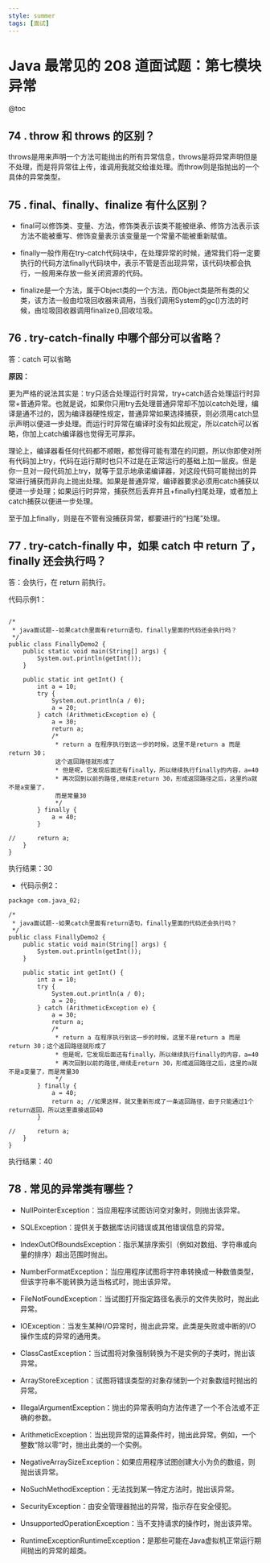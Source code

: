 ```yaml
---
style: summer
tags: [面试]
---
```

# Java 最常见的 208 道面试题：第七模块 异常

@toc


## 74 . throw 和 throws 的区别？

throws是用来声明一个方法可能抛出的所有异常信息，throws是将异常声明但是不处理，而是将异常往上传，谁调用我就交给谁处理。而throw则是指抛出的一个具体的异常类型。

## 75 . final、finally、finalize 有什么区别？

*   final可以修饰类、变量、方法，修饰类表示该类不能被继承、修饰方法表示该方法不能被重写、修饰变量表示该变量是一个常量不能被重新赋值。

*   finally一般作用在try-catch代码块中，在处理异常的时候，通常我们将一定要执行的代码方法finally代码块中，表示不管是否出现异常，该代码块都会执行，一般用来存放一些关闭资源的代码。

*   finalize是一个方法，属于Object类的一个方法，而Object类是所有类的父类，该方法一般由垃圾回收器来调用，当我们调用System的gc()方法的时候，由垃圾回收器调用finalize(),回收垃圾。 

## 76 . try-catch-finally 中哪个部分可以省略？

 答：catch 可以省略

**原因：**

更为严格的说法其实是：try只适合处理运行时异常，try+catch适合处理运行时异常+普通异常。也就是说，如果你只用try去处理普通异常却不加以catch处理，编译是通不过的，因为编译器硬性规定，普通异常如果选择捕获，则必须用catch显示声明以便进一步处理。而运行时异常在编译时没有如此规定，所以catch可以省略，你加上catch编译器也觉得无可厚非。

理论上，编译器看任何代码都不顺眼，都觉得可能有潜在的问题，所以你即使对所有代码加上try，代码在运行期时也只不过是在正常运行的基础上加一层皮。但是你一旦对一段代码加上try，就等于显示地承诺编译器，对这段代码可能抛出的异常进行捕获而非向上抛出处理。如果是普通异常，编译器要求必须用catch捕获以便进一步处理；如果运行时异常，捕获然后丢弃并且+finally扫尾处理，或者加上catch捕获以便进一步处理。

至于加上finally，则是在不管有没捕获异常，都要进行的“扫尾”处理。

## 77 . try-catch-finally 中，如果 catch 中 return 了，finally 还会执行吗？

答：会执行，在 return 前执行。

代码示例1：

```

/*
 * java面试题--如果catch里面有return语句，finally里面的代码还会执行吗？
 */
public class FinallyDemo2 {
    public static void main(String[] args) {
        System.out.println(getInt());
    }

    public static int getInt() {
        int a = 10;
        try {
            System.out.println(a / 0);
            a = 20;
        } catch (ArithmeticException e) {
            a = 30;
            return a;
            /*
             * return a 在程序执行到这一步的时候，这里不是return a 而是 return 30；
             这个返回路径就形成了
             * 但是呢，它发现后面还有finally，所以继续执行finally的内容，a=40
             * 再次回到以前的路径,继续走return 30，形成返回路径之后，这里的a就不是a变量了，
             而是常量30
             */
        } finally {
            a = 40;
        }

//      return a;
    }
}
```
执行结果：30

- 代码示例2：

```
package com.java_02;

/*
 * java面试题--如果catch里面有return语句，finally里面的代码还会执行吗？
 */
public class FinallyDemo2 {
    public static void main(String[] args) {
        System.out.println(getInt());
    }

    public static int getInt() {
        int a = 10;
        try {
            System.out.println(a / 0);
            a = 20;
        } catch (ArithmeticException e) {
            a = 30;
            return a;
            /*
             * return a 在程序执行到这一步的时候，这里不是return a 而是 return 30；这个返回路径就形成了
             * 但是呢，它发现后面还有finally，所以继续执行finally的内容，a=40
             * 再次回到以前的路径,继续走return 30，形成返回路径之后，这里的a就不是a变量了，而是常量30
             */
        } finally {
            a = 40;
            return a; //如果这样，就又重新形成了一条返回路径，由于只能通过1个return返回，所以这里直接返回40
        }

//      return a;
    }
}
```

执行结果：40

## 78 . 常见的异常类有哪些？

*   NullPointerException：当应用程序试图访问空对象时，则抛出该异常。

*   SQLException：提供关于数据库访问错误或其他错误信息的异常。

*   IndexOutOfBoundsException：指示某排序索引（例如对数组、字符串或向量的排序）超出范围时抛出。 

*   NumberFormatException：当应用程序试图将字符串转换成一种数值类型，但该字符串不能转换为适当格式时，抛出该异常。

*   FileNotFoundException：当试图打开指定路径名表示的文件失败时，抛出此异常。

*   IOException：当发生某种I/O异常时，抛出此异常。此类是失败或中断的I/O操作生成的异常的通用类。

*   ClassCastException：当试图将对象强制转换为不是实例的子类时，抛出该异常。

*   ArrayStoreException：试图将错误类型的对象存储到一个对象数组时抛出的异常。

*   IllegalArgumentException：抛出的异常表明向方法传递了一个不合法或不正确的参数。

*   ArithmeticException：当出现异常的运算条件时，抛出此异常。例如，一个整数“除以零”时，抛出此类的一个实例。 

*   NegativeArraySizeException：如果应用程序试图创建大小为负的数组，则抛出该异常。

*   NoSuchMethodException：无法找到某一特定方法时，抛出该异常。

*   SecurityException：由安全管理器抛出的异常，指示存在安全侵犯。

*   UnsupportedOperationException：当不支持请求的操作时，抛出该异常。

*   RuntimeExceptionRuntimeException：是那些可能在Java虚拟机正常运行期间抛出的异常的超类。


